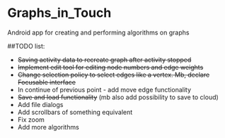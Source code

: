 # Graphs_in_Touch
Android app for creating and performing algorithms on graphs

##TODO list:
* ~~Saving activity data to recreate graph after activity stopped~~
* ~~Implement edit tool for editing node numbers and edge weights~~
* ~~Change selection policy to select edges like a vertex. Mb, declare Focusable interface~~
* In continue of previous point - add move edge functionality
* ~~Save and load functionality~~ (mb also add possibility to save to cloud)
* Add file dialogs
* Add scrollbars of something equivalent
* Fix zoom
* Add more algorithms
